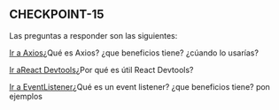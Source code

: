 ## CHECKPOINT-15

Las preguntas a responder son las siguientes:

[Ir a Axios](#)¿Qué es Axios? ¿que beneficios tiene? ¿cúando lo usarías?

[Ir aReact Devtools](#)¿Por qué es útil React Devtools?

[Ir a EventListener](#)¿Qué es un event listener? ¿que beneficios tiene? pon ejemplos
